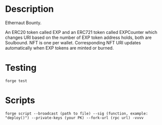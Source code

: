 # Description 

Ethernaut Bounty.

An ERC20 token called EXP and an ERC721 token called EXPCounter which changes URI based on the number of EXP token address holds, both are Soulbound. NFT is one per wallet.
Corresponding NFT URI updates automatically when EXP tokens are minted or burned.

# Testing

`forge test`

# Scripts

`forge script --broadcast (path to file) --sig (function, example: "deploy()") --private-keys (your PK) --fork-url (rpc url) -vvvv`
